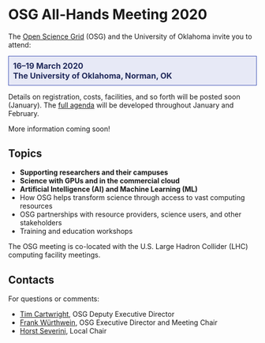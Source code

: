 # OSG All-Hands Meeting 2020

The [Open Science Grid](https://www.opensciencegrid.org) (OSG) and the University of Oklahoma invite you to attend:

<div style="border: 1px solid #3F51B5; color: #20295A; background-color: #E7E9F6; padding: 1ex; font-size: 115%; font-weight: bold;">
  16&ndash;19 March 2020
  <br>
  The University of Oklahoma, Norman, OK
</div>

Details on registration, costs, facilities, and so forth will be posted soon (January).
The [full agenda](https://indico.fnal.gov/event/22127/) will be developed throughout January and February.

More information coming soon!

## Topics

* **Supporting researchers and their campuses**
* **Science with GPUs and in the commercial cloud**
* **Artificial Intelligence (AI) and Machine Learning (ML)**
* How OSG helps transform science through access to vast computing resources
* OSG partnerships with resource providers, science users, and other stakeholders
* Training and education workshops

The OSG meeting is co-located with the U.S. Large Hadron Collider (LHC) computing facility meetings.

## Contacts

For questions or comments:

* [Tim Cartwright](mailto:cat@cs.wisc.edu), OSG Deputy Executive Director
* [Frank Würthwein](mailto:fkw@ucsd.edu), OSG Executive Director and Meeting Chair
* [Horst Severini](mailto:hs@nhn.ou.edu), Local Chair
